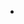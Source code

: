 -

<!---
aivaraszn/aivaraszn is a ✨ special ✨ repository because its `README.md` (this file) appears on your GitHub profile.
You can click the Preview link to take a look at your changes.
--->
